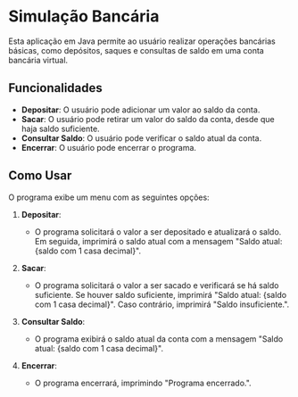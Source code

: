 # Simulação Bancária

Esta aplicação em Java permite ao usuário realizar operações bancárias básicas, como depósitos, saques e consultas de saldo em uma conta bancária virtual.

## Funcionalidades

- **Depositar**: O usuário pode adicionar um valor ao saldo da conta.
- **Sacar**: O usuário pode retirar um valor do saldo da conta, desde que haja saldo suficiente.
- **Consultar Saldo**: O usuário pode verificar o saldo atual da conta.
- **Encerrar**: O usuário pode encerrar o programa.

## Como Usar

O programa exibe um menu com as seguintes opções:

1. **Depositar**:
   - O programa solicitará o valor a ser depositado e atualizará o saldo. Em seguida, imprimirá o saldo atual com a mensagem "Saldo atual: {saldo com 1 casa decimal}".

2. **Sacar**:
   - O programa solicitará o valor a ser sacado e verificará se há saldo suficiente. Se houver saldo suficiente, imprimirá "Saldo atual: {saldo com 1 casa decimal}". Caso contrário, imprimirá "Saldo insuficiente.".

3. **Consultar Saldo**:
   - O programa exibirá o saldo atual da conta com a mensagem "Saldo atual: {saldo com 1 casa decimal}".

0. **Encerrar**:
   - O programa encerrará, imprimindo "Programa encerrado.".